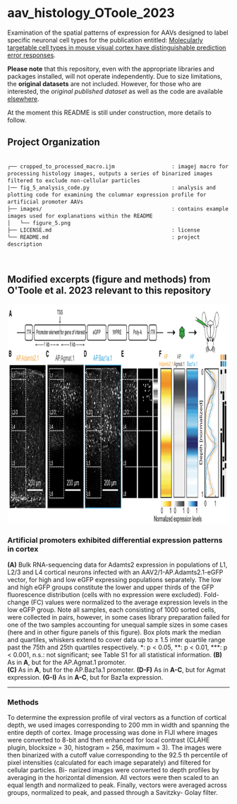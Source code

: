 # aav_histology_OToole_2023

Examination of the spatial patterns of expression for AAVs designed to label specific neuronal cell types for the publication entitled: [Molecularly targetable cell types in mouse visual cortex have distinguishable prediction error responses](https://www.cell.com/neuron/pdf/S0896-6273(23)00626-8.pdf).

**Please note** that this repository, even with the appropriate libraries and packages installed, will not operate independently. Due to size limitations, the **original datasets** are not included. However, for those who are interested, the *original published dataset* as well as the code are available [elsewhere](https://doi.org/10.5281/zenodo.8229544).

At the moment this README is still under construction, more details to follow.

## Project Organization
```

┌── cropped_to_processed_macro.ijm                  : imagej macro for processing histology images, outputs a series of binarized images filtered to exclude non-cellular particles
|── fig_5_analysis_code.py                          : analysis and plotting code for examining the columnar expression profile for artificial promoter AAVs
├── images/                                         : contains example images used for explanations within the README
│   └── figure_5.png                               
├── LICENSE.md                                      : license
└── README.md                                       : project description

```
<br>

## Modified excerpts (figure and methods) from O'Toole et al. 2023 relevant to this repository

<p align="center">
<img src="https://github.com/sean-otoole/aav_histology_otoole_2023/blob/main/images/figure_5.png" height= 500>
</p>

### Artificial promoters exhibited differential expression patterns in cortex
**(A)** Bulk RNA-sequencing data for Adamts2 expression in populations of L1, L2/3 and L4 cortical neurons infected with an AAV2/1-AP.Adamts2.1-eGFP vector, for high and low eGFP expressing populations separately. The low and high eGFP groups constitute the lower and upper thirds of the GFP fluorescence distribution (cells with no expression were excluded). Fold-change (FC) values were normalized to the average expression levels in the low eGFP group. Note all samples, each consisting of 1000 sorted cells, were collected in pairs, however, in some cases library preparation failed for one of the two samples accounting for unequal sample sizes in some cases (here and in other figure panels of this figure). Box plots mark the median and quartiles, whiskers extend to cover data up to ± 1.5 inter quartile range past the 75th and 25th quartiles respectively. *: p < 0.05, **: p < 0.01, ***: p < 0.001, n.s.: not significant; see Table S1 for all statistical information. 
**(B)** As in **A**, but for the AP.Agmat.1 promoter.  
**(C)** As in **A**, but for the AP.Baz1a.1 promoter. 
**(D-F)** As in **A-C**, but for Agmat expression. 
**(G-I)** As in **A-C**, but for Baz1a expression. 
___

### Methods
To determine the expression profile of viral vectors as a function of cortical depth, we used images corresponding to 200 mm in width
and spanning the entire depth of cortex. Image processing was done in FIJI where images were converted to 8-bit and then enhanced
for local contrast (CLAHE plugin, blocksize = 30, histogram = 256, maximum = 3). The images were then binarized with a cutoff value
corresponding to the 92.5 th percentile of pixel intensities (calculated for each image separately) and filtered for cellular particles. Bi-
narized images were converted to depth profiles by averaging in the horizontal dimension. All vectors were then scaled to an equal
length and normalized to peak. Finally, vectors were averaged across groups, normalized to peak, and passed through a Savitzky-
Golay filter.
